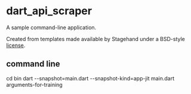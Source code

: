 # dart_api_scraper

A sample command-line application.

Created from templates made available by Stagehand under a BSD-style
[license](https://github.com/dart-lang/stagehand/blob/master/LICENSE).

## command line
cd bin
dart --snapshot=main.dart --snapshot-kind=app-jit main.dart arguments-for-training


